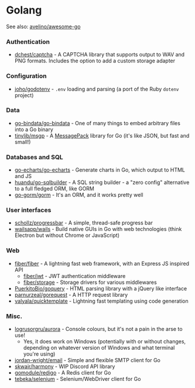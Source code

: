 # Golang

See also: [avelino/awesome-go](https://github.com/avelino/awesome-go)

### Authentication

* [dchest/captcha](https://github.com/dchest/captcha) - A CAPTCHA library that supports output to WAV and PNG formats. Includes the option to add a custom storage adapter

### Configuration

* [joho/godotenv](https://github.com/joho/godotenv) - `.env` loading and parsing (a port of the Ruby `dotenv` project)

### Data

* [go-bindata/go-bindata](https://github.com/go-bindata/go-bindata) - One of many things to embed arbitrary files into a Go binary
* [tinylib/msgp](https://github.com/tinylib/msgp) - A [MessagePack](https://msgpack.org/) library for Go (it's like JSON, but fast and small!)

### Databases and SQL

* [go-echarts/go-echarts](https://github.com/go-echarts/go-echarts) - Generate charts in Go, which output to HTML and JS
* [huandu/go-sqlbuilder](https://github.com/huandu/go-sqlbuilder) - A SQL string builder - a "zero config" alternative to a full fledged ORM, like GORM
* [go-gorm/gorm](https://github.com/go-gorm/gorm) - It's an ORM, and it works pretty well

### User interfaces

* [schollz/progressbar](https://github.com/schollz/progressbar) - A simple, thread-safe progress bar
* [wailsapp/wails](https://github.com/wailsapp/wails) - Build native GUIs in Go with web technologies (think Electron but without Chrome or JavaScript)

### Web

* [fiber/fiber](https://github.com/gofiber/fiber) - A lightning fast web framework, with an Express JS inspired API
  * [fiber/jwt](https://github.com/gofiber/jwt) - JWT authentication middleware
  * [fiber/storage](https://github.com/gofiber/storage) - Storage drivers for various middlewares
* [PuerkitoBio/goquery](https://github.com/PuerkitoBio/goquery) - HTML parsing library with a jQuery like interface
* [parnurzeal/gorequest](https://github.com/parnurzeal/gorequest) - A HTTP request library
* [valyala/quicktemplate](https://github.com/valyala/quicktemplate) - Lightning fast templating using code generation

### Misc.

* [logrusorgru/aurora](https://github.com/logrusorgru/aurora) - Console colours, but it's not a pain in the arse to use!
  * Yes, it does work on Windows (potentially with or without changes, depending on whatever version of Windows and what terminal you're using)
* [jordan-wright/email](https://github.com/jordan-wright/email) - Simple and flexible SMTP client for Go
* [skwair/harmony](https://github.com/skwair/harmony) - WIP Discord API library
* [gomodule/redigo](https://github.com/gomodule/redigo) - A Redis client for Go
* [tebeka/selenium](https://github.com/tebeka/selenium) - Selenium/WebDriver client for Go


